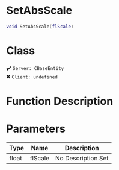 # SetAbsScale
```lua
void SetAbsScale(flScale)
```
# Class
✔️ `Server: CBaseEntity`  
❌ `Client: undefined`  

# Function Description

# Parameters
Type|Name|Description
--|--|--
float|flScale|No Description Set
